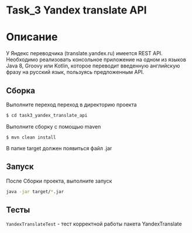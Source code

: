 # Task_3 Yandex translate API

# Описание

У Яндекс переводчика (translate.yandex.ru) имеется REST API. Необходимо реализовать консольное приложение на одном из языков Java 8,
Groovy или Kotlin, которое переводит введенную английскую фразу на русский язык, пользуясь предложенным API.

## Сборка

Выполните переход переход в директорию проекта

```sh
$ cd task3_yandex_translate_api
```

Выполните сборку с помощью maven

```
$ mvn clean install
```

В папке target должен появиться файл .jar

## Запуск

После Сборки проекта, выполните запуск

```sh
java -jar target/*.jar
```

## Тесты

`YandexTranslateTest` - тест корректной работы пакета YandexTranslate